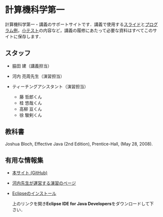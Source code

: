 # 計算機科学第一

計算機科学第一・講義のサポートサイトです．講義で使用する[スライド](slides)と[プログラム例]()，[小テスト](tests)の内容など，講義の履修にあたって必要な資料はすべてこのサイトに保存します．

## スタッフ

- 脇田 建（講義担当）

- 河内 亮周先生（演習担当）

- ティーチングアシスタント（演習担当）
    - 藤 哲郎くん
    - 桂 悠哉くん
    - 高柳 亘くん
    - 徐 駿剣くん

## 教科書

Joshua Bloch, Effective Java (2nd Edition), Prentice-Hall, (May 28, 2008).

## 有用な情報集

- [本サイト (GitHub)](https://github.com/wakita/cs1-2012)

- [河内先生が運営する演習のページ](http://www.is.titech.ac.jp/~kawachi/class/2012/cs1/)

- [Eclipseのインストール](http://www.eclipse.org/downloads/)

    上のリンクを開き**Eclipse IDE for Java Developers**をダウンロードして下さい．

